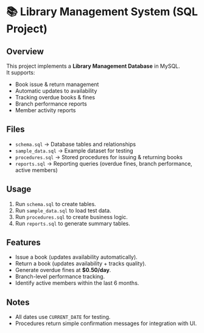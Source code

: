 # 📚 Library Management System (SQL Project)

## Overview
This project implements a **Library Management Database** in MySQL.  
It supports:
- Book issue & return management
- Automatic updates to availability
- Tracking overdue books & fines
- Branch performance reports
- Member activity reports

## Files
- `schema.sql` → Database tables and relationships  
- `sample_data.sql` → Example dataset for testing  
- `procedures.sql` → Stored procedures for issuing & returning books  
- `reports.sql` → Reporting queries (overdue fines, branch performance, active members)

## Usage
1. Run `schema.sql` to create tables.  
2. Run `sample_data.sql` to load test data.  
3. Run `procedures.sql` to create business logic.  
4. Run `reports.sql` to generate summary tables.  

## Features
- Issue a book (updates availability automatically).  
- Return a book (updates availability + tracks quality).  
- Generate overdue fines at **$0.50/day**.  
- Branch-level performance tracking.  
- Identify active members within the last 6 months.  

## Notes
- All dates use `CURRENT_DATE` for testing.  
- Procedures return simple confirmation messages for integration with UI. 
